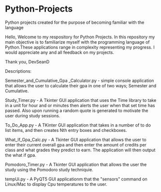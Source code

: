 # Python-Projects
Python projects created for the purpose of becoming familiar with the language

  Hello, Welcome to my respository for Python Projects. In this repository my main objective is to familiarize myself with the programming language of Python.These applications range in complexity representing my progress.
I would appreciate any and all feedback on my projects.


Thank you, 
  DevSeanD
  
  Descriptions:
 
 Semester_and_Cumulative_Gpa _Calculator.py -  simple console application that allows the user to calculate their gpa in one of two ways; Semester and Cumulative. 
 
 Study_Timer.py - A Tkinter GUI application that uses the Time library to take in a unit for hour and or minutes then alerts the user when that set time has passed. Also upon running a random quote is generated to motivate the user during study sessions. 
 
 To_Do_App.py - A TKinter GUI application that takes in a number of to do list items, and then creates Nth entry boxes and checkboxes. 
 
 What_If_Gpa_Calc.py - A Tkinter GUI application that allows the user to enter their current overall gpa and then enter the amount of credits per class and what grades they predict to earn. The application will then output the what if gpa. 

 Pomodoro_Timer.py - A Tkinter GUI application that allows the user the study using the Pomodoro study techniquie. 
 
 tempUi.py - A PyQT5 GUI applicationm that the "sensors" command on Linux/Mac to display Cpu temperatures to the user.

  
